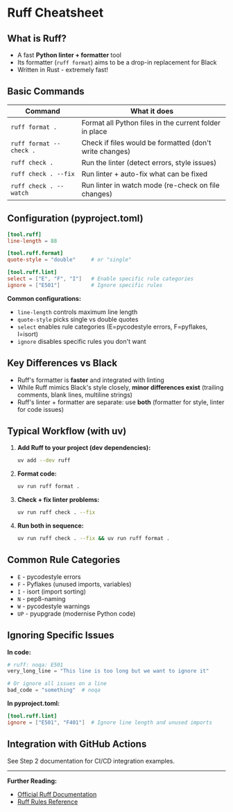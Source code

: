 # Ruff Cheatsheet

## What is Ruff?

- A fast **Python linter + formatter** tool
- Its formatter (`ruff format`) aims to be a drop-in replacement for Black
- Written in Rust - extremely fast!

## Basic Commands

| Command | What it does |
|---------|-------------|
| `ruff format .` | Format all Python files in the current folder in place |
| `ruff format --check .` | Check if files would be formatted (don't write changes) |
| `ruff check .` | Run the linter (detect errors, style issues) |
| `ruff check . --fix` | Run linter + auto-fix what can be fixed |
| `ruff check . --watch` | Run linter in watch mode (re-check on file changes) |

## Configuration (pyproject.toml)

```toml
[tool.ruff]
line-length = 88

[tool.ruff.format]
quote-style = "double"     # or "single"

[tool.ruff.lint]
select = ["E", "F", "I"]   # Enable specific rule categories
ignore = ["E501"]          # Ignore specific rules
```

**Common configurations:**
- `line-length` controls maximum line length
- `quote-style` picks single vs double quotes
- `select` enables rule categories (E=pycodestyle errors, F=pyflakes, I=isort)
- `ignore` disables specific rules you don't want

## Key Differences vs Black

- Ruff's formatter is **faster** and integrated with linting
- While Ruff mimics Black's style closely, **minor differences exist** (trailing comments, blank lines, multiline strings)
- Ruff's linter + formatter are separate: use **both** (formatter for style, linter for code issues)

## Typical Workflow (with uv)

1. **Add Ruff to your project (dev dependencies):**
   ```bash
   uv add --dev ruff
   ```

2. **Format code:**
   ```bash
   uv run ruff format .
   ```

3. **Check + fix linter problems:**
   ```bash
   uv run ruff check . --fix
   ```

4. **Run both in sequence:**
   ```bash
   uv run ruff check . --fix && uv run ruff format .
   ```

## Common Rule Categories

- `E` - pycodestyle errors
- `F` - Pyflakes (unused imports, variables)
- `I` - isort (import sorting)
- `N` - pep8-naming
- `W` - pycodestyle warnings
- `UP` - pyupgrade (modernise Python code)

## Ignoring Specific Issues

**In code:**
```python
# ruff: noqa: E501
very_long_line = "This line is too long but we want to ignore it"

# Or ignore all issues on a line
bad_code = "something"  # noqa
```

**In pyproject.toml:**
```toml
[tool.ruff.lint]
ignore = ["E501", "F401"]  # Ignore line length and unused imports
```

## Integration with GitHub Actions

See Step 2 documentation for CI/CD integration examples.

---

**Further Reading:**
- [Official Ruff Documentation](https://docs.astral.sh/ruff/)
- [Ruff Rules Reference](https://docs.astral.sh/ruff/rules/)